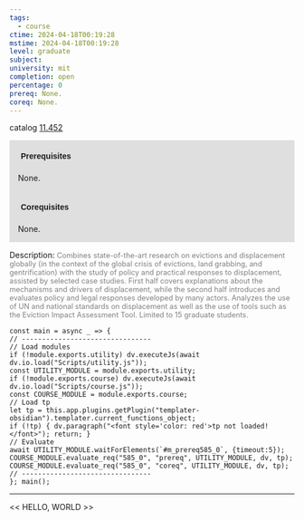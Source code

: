 ```yaml
---
tags:
  - course
ctime: 2024-04-18T00:19:28
mstime: 2024-04-18T00:19:28
level: graduate
subject: 
university: mit
completion: open
percentage: 0
prereq: None.
coreq: None.
---
```


catalog [11.452](http://student.mit.edu/catalog/m11c.html#11.452)

<span style="display: block; padding: 15px; background-color: rgb(100, 100, 100, 0.2);"><font id="m_prereq585_0" style="display: block; font-family: Arial, sans-serif; font-weight: bold; padding: 5px">Prerequisites</font><br><span id="prereq585_0">None.</span></span>
<span style="display: block; padding: 15px; background-color: rgb(100, 100, 100, 0.2);"><font id="m_coreq585_0" style="display: block; font-family: Arial, sans-serif; font-weight: bold; padding: 5px">Corequisites</font><br><span id="coreq585_0">None.</span></span>

<font style="">Description:</font>
<font style="color: grey; font-size: 0.8rem;">Combines state-of-the-art research on evictions and displacement globally (in the context of the global crisis of evictions, land grabbing, and gentrification) with the study of policy and practical responses to displacement, assisted by selected case studies. First half covers explanations about the mechanisms and drivers of displacement, while the second half introduces and evaluates policy and legal responses developed by many actors. Analyzes the use of UN and national standards on displacement as well as the use of tools such as the Eviction Impact Assessment Tool. Limited to 15 graduate students.</font>

```dataviewjs
const main = async _ => {
// --------------------------------
// Load modules
if (!module.exports.utility) dv.executeJs(await dv.io.load("Scripts/utility.js"));
const UTILITY_MODULE = module.exports.utility;
if (!module.exports.course) dv.executeJs(await dv.io.load("Scripts/course.js"));
const COURSE_MODULE = module.exports.course;
// Load tp
let tp = this.app.plugins.getPlugin("templater-obsidian").templater.current_functions_object;
if (!tp) { dv.paragraph("<font style='color: red'>tp not loaded!</font>"); return; }
// Evaluate
await UTILITY_MODULE.waitForElements(`#m_prereq585_0`, {timeout:5});
COURSE_MODULE.evaluate_req("585_0", "prereq", UTILITY_MODULE, dv, tp);
COURSE_MODULE.evaluate_req("585_0", "coreq", UTILITY_MODULE, dv, tp);
// --------------------------------
}; main();
```

---

<< HELLO, WORLD >>
